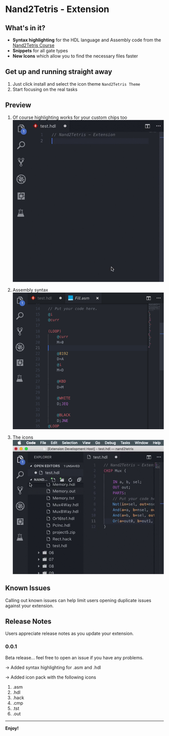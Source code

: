 # Nand2Tetris - Extension 
## What's in it?

* **Syntax highlighting** for the HDL language and Assembly code from the [Nand2Tetris Course](https://www.nand2tetris.org/)
* **Snippets** for all gate types
* **New Icons** which allow you to find the necessary files faster

## Get up and running straight away

1. Just click install and select the icon theme `Nand2Tetris Theme`
2. Start focusing on the real tasks

## Preview

1. Of course highlighting works for your custom chips too
    ![Syntax highlighting](preview-syntax.gif)

2. Assembly syntax
    ![Assembly Syntax](asm-syntax.png)

3. The icons
    ![Icon Pack](preview-icons.gif)

## Known Issues

Calling out known issues can help limit users opening duplicate issues against your extension.

## Release Notes

Users appreciate release notes as you update your extension.

### 0.0.1

Beta release... feel free to open an issue if you have any problems.

-> Added syntax highlighting for .asm and .hdl

-> Added icon pack with the following icons
1. .asm
2. .hdl
3. .hack
4. .cmp
5. .tst
6. .out


-------------------------------------
**Enjoy!**